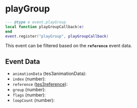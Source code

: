 # playGroup



```lua
--- @type e event.playGroup
local function playGroupCallback(e)
end
event.register("playGroup", playGroupCallback)
```

This event can be filtered based on the **`reference`** event data.

## Event Data

* `animationData` (tes3animationData): 
* `index` (number): 
* `reference` ([tes3reference](../../types/tes3reference)): 
* `group` (number): 
* `flags` (number): 
* `loopCount` (number): 

